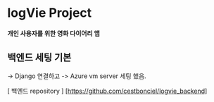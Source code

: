 # logVie Project

**개인 사용자를 위한 영화 다이어리 앱**

  ## 백엔드 세팅 기본 
-> Django 연결하고 
-> Azure vm server 세팅 했음.

  [ 백엔드 repository ] [https://github.com/cestbonciel/logvie_backend]
  
